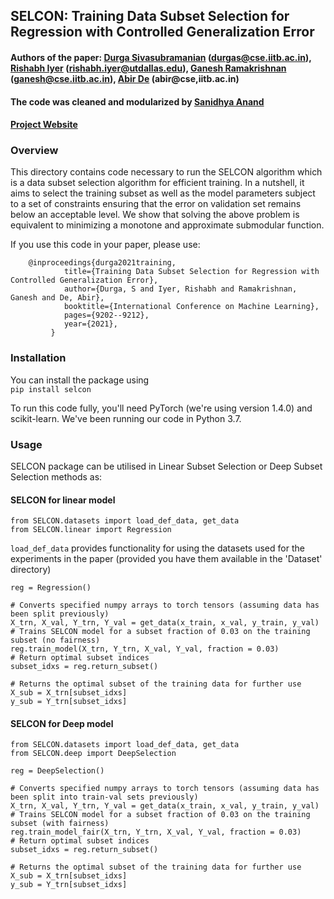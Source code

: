 ## SELCON: Training Data Subset Selection for Regression with Controlled Generalization Error

#### Authors of the paper: [Durga Sivasubramanian](https://scholar.google.com/citations?user=4JXFWTwAAAAJ&hl=en) (durgas@cse.iitb.ac.in), [Rishabh Iyer](https://sites.google.com/view/rishabhiyer/home?authuser=0/) (rishabh.iyer@utdallas.edu),  [Ganesh Ramakrishnan](https://www.cse.iitb.ac.in/~ganesh/) (ganesh@cse.iitb.ac.in), [Abir De](https://abir-de.github/io) (abir@cse,iitb.ac.in)

#### The code was cleaned and modularized by [Sanidhya Anand](sanidhya.anand03@gmail.com) 
#### [Project Website](https://abir-de.github.io/projects/selcon/selcon.html#)

### Overview
This directory contains code necessary to run the SELCON algorithm which is a data subset selection algorithm for efficient training.
In a nutshell, it aims to select the training subset as well as the model parameters subject to a set of constraints ensuring that the error on validation set remains below an acceptable level. We show that solving the above problem is equivalent to minimizing a monotone and approximate submodular function.

If you use this code in your paper, please use:

		@inproceedings{durga2021training,
  				title={Training Data Subset Selection for Regression with Controlled Generalization Error},
				author={Durga, S and Iyer, Rishabh and Ramakrishnan, Ganesh and De, Abir},
				booktitle={International Conference on Machine Learning},
				pages={9202--9212},
				year={2021},
			 }
### Installation
You can install the package using <br>
`pip install selcon`

To run this code fully, you'll need PyTorch (we're using version 1.4.0) and scikit-learn. We've been running our code in Python 3.7.

### Usage
SELCON package can be utilised in Linear Subset Selection or Deep Subset Selection methods as:

#### SELCON for linear model
```
from SELCON.datasets import load_def_data, get_data
from SELCON.linear import Regression
```
`load_def_data` provides functionality for using the datasets used for the experiments in the paper (provided you have them available in the 'Dataset' directory)
```
reg = Regression()

# Converts specified numpy arrays to torch tensors (assuming data has been split previously)
X_trn, X_val, Y_trn, Y_val = get_data(x_train, x_val, y_train, y_val)
# Trains SELCON model for a subset fraction of 0.03 on the training subset (no fairness)
reg.train_model(X_trn, Y_trn, X_val, Y_val, fraction = 0.03)
# Return optimal subset indices
subset_idxs = reg.return_subset()

# Returns the optimal subset of the training data for further use
X_sub = X_trn[subset_idxs]
y_sub = Y_trn[subset_idxs]
```

#### SELCON for Deep model
```
from SELCON.datasets import load_def_data, get_data
from SELCON.deep import DeepSelection
```
```
reg = DeepSelection()

# Converts specified numpy arrays to torch tensors (assuming data has been split into train-val sets previously)
X_trn, X_val, Y_trn, Y_val = get_data(x_train, x_val, y_train, y_val)
# Trains SELCON model for a subset fraction of 0.03 on the training subset (with fairness)
reg.train_model_fair(X_trn, Y_trn, X_val, Y_val, fraction = 0.03)
# Return optimal subset indices
subset_idxs = reg.return_subset()

# Returns the optimal subset of the training data for further use
X_sub = X_trn[subset_idxs]
y_sub = Y_trn[subset_idxs]
```
